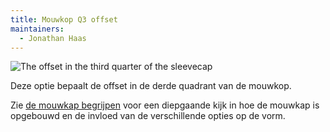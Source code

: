 ```yaml
---
title: Mouwkop Q3 offset
maintainers:
  - Jonathan Haas
---
```


![The offset in the third quarter of the sleevecap](./sleevecapq3offset.svg)

Deze optie bepaalt de offset in de derde quadrant van de mouwkop.

<Tip>

Zie [de mouwkap begrijpen](/docs/designs/brian/options#understanding-the-sleevecap) voor een diepgaande
kijk in hoe de mouwkap is opgebouwd en de invloed van de verschillende opties op de vorm.

</Tip>
